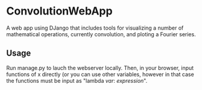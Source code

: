 # ConvolutionWebApp
A web app using DJango that includes tools for visualizing a number of mathematical operations, currently convolution, and ploting a Fourier series.

## Usage
Run manage.py to lauch the webserver locally. Then, in your browser, input functions of x directly 
(or you can use other variables, however in that case the functions must be input as "lambda *var*: *expression*".

